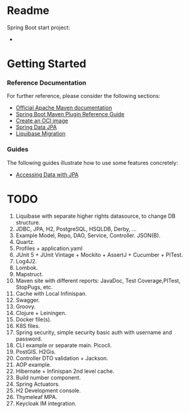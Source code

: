 # Readme

Spring Boot start project:

*

# Getting Started

### Reference Documentation

For further reference, please consider the following sections:

* [Official Apache Maven documentation](https://maven.apache.org/guides/index.html)
* [Spring Boot Maven Plugin Reference Guide](https://docs.spring.io/spring-boot/docs/3.2.3/maven-plugin/reference/html/)
* [Create an OCI image](https://docs.spring.io/spring-boot/docs/3.2.3/maven-plugin/reference/html/#build-image)
* [Spring Data JPA](https://docs.spring.io/spring-boot/docs/3.2.3/reference/htmlsingle/index.html#data.sql.jpa-and-spring-data)
* [Liquibase Migration](https://docs.spring.io/spring-boot/docs/3.2.3/reference/htmlsingle/index.html#howto.data-initialization.migration-tool.liquibase)

### Guides

The following guides illustrate how to use some features concretely:

* [Accessing Data with JPA](https://spring.io/guides/gs/accessing-data-jpa/)

# TODO

1. Liquibase with separate higher rights datasource, to change DB structure.
1. JDBC, JPA, H2, PostgreSQL, HSQLDB, Derby, ...
1. Example Model, Repo, DAO, Service, Controller. JSON(B).
1. Quartz.
1. Profiles + application.yaml
1. JUnit 5 +  JUnit Vintage + Mockito + AssertJ + Cucumber + PITest.
1. Log4J2.
1. Lombok.
1. Mapstruct.
1. Maven site with different reports: JavaDoc, Test Coverage,PITest, StopPugs, etc.
1. Cache with Local Infinispan.
1. Swagger.
1. Groovy.
1. Clojure + Leiningen.
1. Docker file(s).
1. K8S files.
1. Spring security, simple security basic auth with username and password.
1. CLI example or separate main. Picocli.
1. PostGIS. H2Gis.
1. Controller DTO validation + Jackson.
1. AOP example.
1. Hibernate + Infinispan 2nd level cache.
1. Build number component.
1. Spring Actuators. 
1. H2 Development console.
1. Thymeleaf MPA.
1. Keycloak IM integration.
